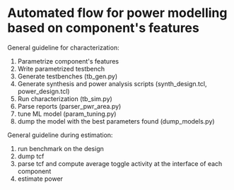# Automated flow for power modelling based on component's features

General guideline for characterization:
1) Parametrize component's features
2) Write parametrized testbench
3) Generate testbenches (tb_gen.py)
4) Generate synthesis and power analysis scripts (synth_design.tcl, power_design.tcl)
5) Run characterization (tb_sim.py)
6) Parse reports (parser_pwr_area.py)
7) tune ML model (param_tuning.py)
8) dump the model with the best parameters found (dump_models.py)

General guideline during estimation:
1) run benchmark on the design
2) dump tcf
3) parse tcf and compute average toggle activity at the interface of each component
4) estimate power

